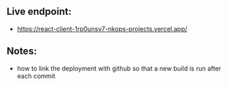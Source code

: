 ## Live endpoint:
- https://react-client-1rp0unsv7-nkops-projects.vercel.app/

## Notes:
- how to link the deployment with github so that a new build is run after each commit